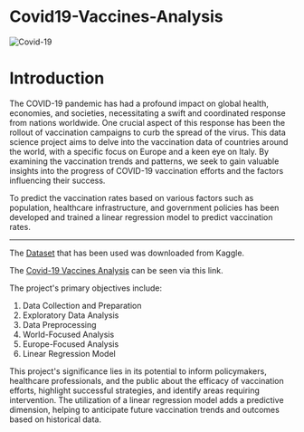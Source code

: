 # Covid19-Vaccines-Analysis
![Covid-19](https://github.com/GianlucaBarbiere/Covid19-Vaccines-Analysis/assets/109213057/7ee70bf8-1077-4022-9403-461a2f84e8da)

# Introduction
The COVID-19 pandemic has had a profound impact on global health, economies, and societies, necessitating a swift and coordinated response from nations worldwide. One crucial aspect of this response has been the rollout of vaccination campaigns to curb the spread of the virus. This data science project aims to delve into the vaccination data of countries around the world, with a specific focus on Europe and a keen eye on Italy. By examining the vaccination trends and patterns, we seek to gain valuable insights into the progress of COVID-19 vaccination efforts and the factors influencing their success.

To predict the vaccination rates based on various factors such as population, healthcare infrastructure, and government policies has been developed and trained a linear regression model to predict vaccination rates.
- - - - 
The [Dataset](https://www.kaggle.com/datasets/saliblue/country-vaccinations/data) that has been used was downloaded from Kaggle.

The [Covid-19 Vaccines Analysis](https://github.com/GianlucaBarbiere/Covid19-Vaccines-Analysis/blob/main/Covid-19%20Vaccines%20Analysis.ipynb) can be seen via this link.

The project's primary objectives include:
1. Data Collection and Preparation
2. Exploratory Data Analysis
3. Data Preprocessing
4. World-Focused Analysis
6. Europe-Focused Analysis
7. Linear Regression Model

This project's significance lies in its potential to inform policymakers, healthcare professionals, and the public about the efficacy of vaccination efforts, highlight successful strategies, and identify areas requiring intervention. The utilization of a linear regression model adds a predictive dimension, helping to anticipate future vaccination trends and outcomes based on historical data.


